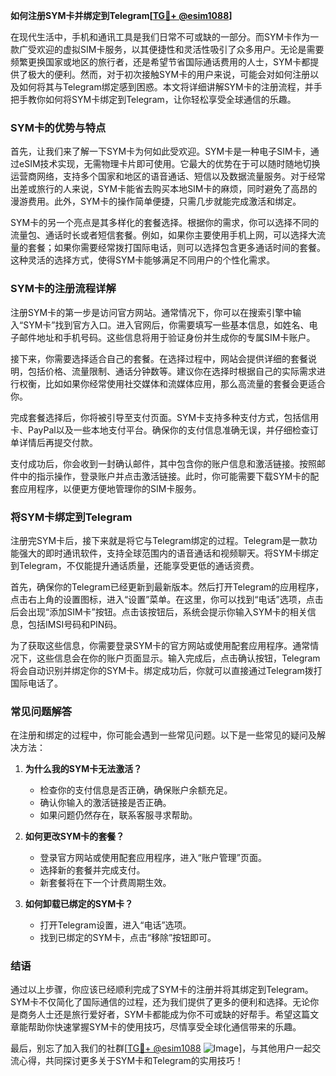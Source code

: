 **如何注册SYM卡并绑定到Telegram[[TG💪+ @esim1088](https://t.me/s/esim1088)]**

在现代生活中，手机和通讯工具是我们日常不可或缺的一部分。而SYM卡作为一款广受欢迎的虚拟SIM卡服务，以其便捷性和灵活性吸引了众多用户。无论是需要频繁更换国家或地区的旅行者，还是希望节省国际通话费用的人士，SYM卡都提供了极大的便利。然而，对于初次接触SYM卡的用户来说，可能会对如何注册以及如何将其与Telegram绑定感到困惑。本文将详细讲解SYM卡的注册流程，并手把手教你如何将SYM卡绑定到Telegram，让你轻松享受全球通信的乐趣。

### SYM卡的优势与特点

首先，让我们来了解一下SYM卡为何如此受欢迎。SYM卡是一种电子SIM卡，通过eSIM技术实现，无需物理卡片即可使用。它最大的优势在于可以随时随地切换运营商网络，支持多个国家和地区的语音通话、短信以及数据流量服务。对于经常出差或旅行的人来说，SYM卡能省去购买本地SIM卡的麻烦，同时避免了高昂的漫游费用。此外，SYM卡的操作简单便捷，只需几步就能完成激活和绑定。

SYM卡的另一个亮点是其多样化的套餐选择。根据你的需求，你可以选择不同的流量包、通话时长或者短信套餐。例如，如果你主要使用手机上网，可以选择大流量的套餐；如果你需要经常拨打国际电话，则可以选择包含更多通话时间的套餐。这种灵活的选择方式，使得SYM卡能够满足不同用户的个性化需求。

### SYM卡的注册流程详解

注册SYM卡的第一步是访问官方网站。通常情况下，你可以在搜索引擎中输入“SYM卡”找到官方入口。进入官网后，你需要填写一些基本信息，如姓名、电子邮件地址和手机号码。这些信息将用于验证身份并生成你的专属SIM卡账户。

接下来，你需要选择适合自己的套餐。在选择过程中，网站会提供详细的套餐说明，包括价格、流量限制、通话分钟数等。建议你在选择时根据自己的实际需求进行权衡，比如如果你经常使用社交媒体和流媒体应用，那么高流量的套餐会更适合你。

完成套餐选择后，你将被引导至支付页面。SYM卡支持多种支付方式，包括信用卡、PayPal以及一些本地支付平台。确保你的支付信息准确无误，并仔细检查订单详情后再提交付款。

支付成功后，你会收到一封确认邮件，其中包含你的账户信息和激活链接。按照邮件中的指示操作，登录账户并点击激活链接。此时，你可能需要下载SYM卡的配套应用程序，以便更方便地管理你的SIM卡服务。

### 将SYM卡绑定到Telegram

注册完SYM卡后，接下来就是将它与Telegram绑定的过程。Telegram是一款功能强大的即时通讯软件，支持全球范围内的语音通话和视频聊天。将SYM卡绑定到Telegram，不仅能提升通话质量，还能享受更低的通话资费。

首先，确保你的Telegram已经更新到最新版本。然后打开Telegram的应用程序，点击右上角的设置图标，进入“设置”菜单。在这里，你可以找到“电话”选项，点击后会出现“添加SIM卡”按钮。点击该按钮后，系统会提示你输入SYM卡的相关信息，包括IMSI号码和PIN码。

为了获取这些信息，你需要登录SYM卡的官方网站或使用配套应用程序。通常情况下，这些信息会在你的账户页面显示。输入完成后，点击确认按钮，Telegram将会自动识别并绑定你的SYM卡。绑定成功后，你就可以直接通过Telegram拨打国际电话了。

### 常见问题解答

在注册和绑定的过程中，你可能会遇到一些常见问题。以下是一些常见的疑问及解决方法：

1. **为什么我的SYM卡无法激活？**
   - 检查你的支付信息是否正确，确保账户余额充足。
   - 确认你输入的激活链接是否正确。
   - 如果问题仍然存在，联系客服寻求帮助。

2. **如何更改SYM卡的套餐？**
   - 登录官方网站或使用配套应用程序，进入“账户管理”页面。
   - 选择新的套餐并完成支付。
   - 新套餐将在下一个计费周期生效。

3. **如何卸载已绑定的SYM卡？**
   - 打开Telegram设置，进入“电话”选项。
   - 找到已绑定的SYM卡，点击“移除”按钮即可。

### 结语

通过以上步骤，你应该已经顺利完成了SYM卡的注册并将其绑定到Telegram。SYM卡不仅简化了国际通信的过程，还为我们提供了更多的便利和选择。无论你是商务人士还是旅行爱好者，SYM卡都能成为你不可或缺的好帮手。希望这篇文章能帮助你快速掌握SYM卡的使用技巧，尽情享受全球化通信带来的乐趣。

最后，别忘了加入我们的社群[[TG💪+ @esim1088](https://t.me/s/esim1088) ![Image](https://i.postimg.cc/4NQfJmqS/Snipaste-2025-05-13-00-14-12.png)]，与其他用户一起交流心得，共同探讨更多关于SYM卡和Telegram的实用技巧！